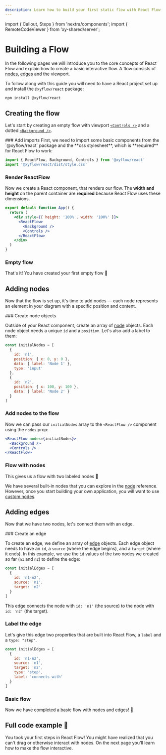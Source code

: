 ```yaml
---
description: Learn how to build your first static flow with React Flow.
---
```


import { Callout, Steps } from 'nextra/components'; import { RemoteCodeViewer }
from 'xy-shared/server';

# Building a Flow

In the following pages we will introduce you to the core concepts of React Flow
and explain how to create a basic interactive flow. A flow consists of
[nodes](/api-reference/types/node), [edges](/api-reference/types/edge) and the
viewport.

To follow along with this guide you will need to have a React project set up and
install the `@xyflow/react` package:

```bash copy npm2yarn
npm install @xyflow/react
```

## Creating the flow

Let's start by creating an empty flow with viewport
[`<Controls />`](/api-reference/components/controls) and a dotted
[`<Background />`](/api-reference/components/background).

<Steps>
### Add imports
First, we need to import some basic components from the `@xyflow/react` package 
and the **css stylesheet**, which is **required** for React Flow to work:

```jsx "import '@xyflow/react/dist/style.css';"
import { ReactFlow, Background, Controls } from '@xyflow/react'
import '@xyflow/react/dist/style.css'
```

### Render ReactFlow

Now we create a React component, that renders our flow. The **width and height**
on the parent container are **required** because React Flow uses these
dimensions.

```jsx "height: '100%', width: '100%'"
export default function App() {
  return (
    <div style={{ height: '100%', width: '100%' }}>
      <ReactFlow>
        <Background />
        <Controls />
      </ReactFlow>
    </div>
  )
}
```

### Empty flow

That's it! You have created your first empty flow 🎉

<RemoteCodeViewer aspectRatio="4" route="learn/building-a-flow-1" framework="react" />

</Steps>

## Adding nodes

Now that the flow is set up, it's time to add nodes — each node represents an
element in your diagram with a specific position and content.

<Steps> 
### Create node objects

Outside of your React component, create an array of
[node](/api-reference/types/node) objects. Each node object needs a unique `id`
and a `position`. Let's also add a label to them:

```jsx
const initialNodes = [
  {
    id: 'n1',
    position: { x: 0, y: 0 },
    data: { label: 'Node 1' },
    type: 'input'
  },
  {
    id: 'n2',
    position: { x: 100, y: 100 },
    data: { label: 'Node 2' }
  }
]
```

### Add nodes to the flow

Now we can pass our `initialNodes` array to the `<ReactFlow />` component using
the `nodes` prop:

```jsx "nodes={initialNodes}"
<ReactFlow nodes={initialNodes}>
  <Background />
  <Controls />
</ReactFlow>
```

### Flow with nodes

This gives us a flow with two labeled nodes 🎉

<RemoteCodeViewer aspectRatio="4" route="learn/building-a-flow-2" framework="react" />

</Steps>

We have several built-in nodes that you can explore in the
[node](/api-reference/types/node) reference. However, once you start building
your own application, you will want to use
[custom nodes](/learn/customization/custom-nodes).

## Adding edges

Now that we have two nodes, let's connect them with an edge.

<Steps>
### Create an edge

To create an edge, we define an array of [edge](/api-reference/types/edge)
objects. Each edge object needs to have an `id`, a `source` (where the edge
begins), and a `target` (where it ends). In this example, we use the `id` values
of the two nodes we created so far (`n1` and `n2`) to define the edge:

```js
const initialEdges = [
  {
    id: 'n1-n2',
    source: 'n1',
    target: 'n2'
  }
]
```

This edge connects the node with `id: 'n1'` (the source) to the node with
`id: 'n2'` (the target).

<RemoteCodeViewer aspectRatio="4" route="learn/building-a-flow-3" framework="react" />

### Label the edge

Let's give this edge two properties that are built into React Flow, a `label`
and a `type: "step"`.

```jsx {6-7}
const initialEdges = [
  {
    id: 'n1-n2',
    source: 'n1',
    target: 'n2',
    type: 'step',
    label: 'connects with'
  }
]
```

### Basic flow

Now we have completed a basic flow with nodes and edges! 🎉

<RemoteCodeViewer aspectRatio="4" route="learn/building-a-flow-4" framework="react" />

</Steps>

## Full code example 🏁

<RemoteCodeViewer route="learn/building-a-flow-4" framework="react" />

You took your first steps in React Flow! You might have realized that you can't
drag or otherwise interact with nodes. On the next page you'll learn how to make
the flow interactive.

